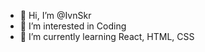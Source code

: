 - 👋 Hi, I’m @IvnSkr
- 👀 I’m interested in Coding
- 🌱 I’m currently learning React, HTML, CSS

<!---
IvnSkr/IvnSkr is a ✨ special ✨ repository because its `README.md` (this file) appears on your GitHub profile.
You can click the Preview link to take a look at your changes.
--->
